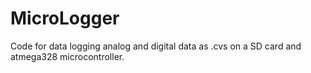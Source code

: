 # MicroLogger
Code for data logging analog and digital data as .cvs on a SD card and atmega328 microcontroller. 
